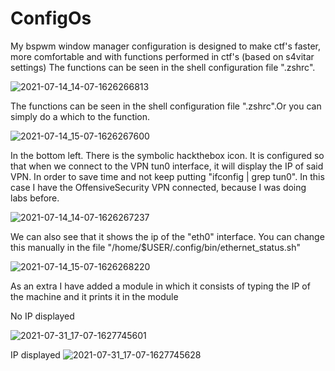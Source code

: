 # ConfigOs
My bspwm window manager configuration is designed to make ctf's faster, more comfortable and with functions performed in ctf's (based on s4vitar settings)
The functions can be seen in the shell configuration file ".zshrc".

![2021-07-14_14-07-1626266813](https://user-images.githubusercontent.com/82907557/125624491-309da59b-a1a8-45eb-a974-4c3a81885718.jpg)

The functions can be seen in the shell configuration file ".zshrc".Or you can simply do a which to the function.

![2021-07-14_15-07-1626267600](https://user-images.githubusercontent.com/82907557/125626389-48aa82ef-14a2-47d5-8da7-35d09a053965.jpg)


In the bottom left. There is the symbolic hackthebox icon. It is configured so that when we connect to the VPN tun0 interface, it will display the IP of said VPN. In order to save time and not keep putting "ifconfig | grep tun0". In this case I have the OffensiveSecurity VPN connected, because I was doing labs before.



![2021-07-14_14-07-1626267237](https://user-images.githubusercontent.com/82907557/125625401-7bf11a8f-a188-4c78-9cbd-b3fac08a15d4.jpg)

We can also see that it shows the ip of the "eth0" interface. You can change this manually in the file "/home/$USER/.config/bin/ethernet_status.sh"

![2021-07-14_15-07-1626268220](https://user-images.githubusercontent.com/82907557/125627698-7131ae20-5b99-4605-acb1-2600e53fe76c.jpg)

As an extra I have added a module in which it consists of typing the IP of the machine and it prints it in the module

No IP displayed

![2021-07-31_17-07-1627745601](https://user-images.githubusercontent.com/82907557/127744909-77ddaa0b-f817-41a0-aaa5-6cda8a53868a.jpg)

IP displayed
![2021-07-31_17-07-1627745628](https://user-images.githubusercontent.com/82907557/127744924-1a4b0d37-5b07-4e3d-9a43-d313659573df.jpg)

